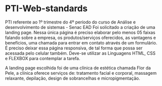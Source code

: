 # PTI-Web-standards
PTI referente ao 1º trimestre do 4º período do curso de Análise e desenvolvimento de sistemas - Senac EAD
Foi solicitado a criação de uma landing page. 
Nessa única página é preciso elaborar pelo menos 05 faixas falando sobre a empresa, os produtos/serviços oferecidos, as vantagens e benefícios,
uma chamada para entrar em contato através de um formulário.
É preciso deixar essa página responsiva, de tal forma que possa ser acessada pelo celular também. Deve-se utilizar as Linguagens HTML, 
CSS e FLEXBOX para contemplar a tarefa.

A landing page escolhida foi de uma clínica de estética chamada Flor da Pele, a clínica oferece serviços de: tratamento facial e corporal, massagem relaxante,
depilação, design de sobrancelhas e micropigmentação.
